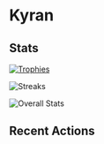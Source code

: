 # Kyran
## Stats
<!-- liar ![Languages Used](https://github-readme-stats.vercel.app/api/top-langs?username=KyGost&theme=nord&hide_border=true&langs_count=10) -->

[![Trophies](https://github-profile-trophy.vercel.app/?username=KyGost&theme=nord&no-frame=true&column=3&row=2&margin-w=15&margin-h=15)](https://github.com/ryo-ma/github-profile-trophy)

![Streaks](https://github-readme-streak-stats.herokuapp.com/?user=KyGost&theme=nord&hide_border=true&date_format=Y-m-d)

![Overall Stats](https://github-readme-stats.vercel.app/api?username=KyGost&show_icons=true&theme=nord&hide_border=true&count_private=true&hide_rank=true&hide_title=true)

## Recent Actions
<!--GITHUB_ACTIVITY:{"rows": 10}-->
